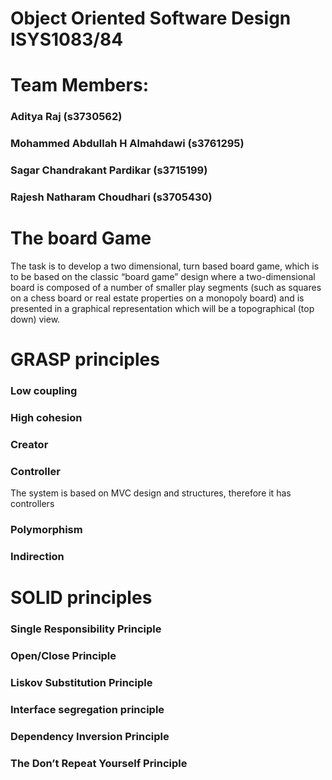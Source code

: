 # Object Oriented Software Design ISYS1083/84

#     Team Members:
###  Aditya Raj  (s3730562)
###  Mohammed Abdullah H Almahdawi (s3761295)
###  Sagar Chandrakant Pardikar  (s3715199)
###  Rajesh Natharam Choudhari   (s3705430)

# The board Game

The task is to develop a two dimensional, turn based board game, which is to be based on the classic “board game” design where a two-dimensional board is composed of a number of smaller play segments (such as squares on a chess board or real estate properties on a monopoly board) and is presented in a graphical representation which will be a topographical (top down) view. 

# GRASP principles
### Low coupling
### High cohesion
### Creator
### Controller
The system is based on MVC design and structures, therefore it has controllers

### Polymorphism
### Indirection

# SOLID principles

### Single Responsibility Principle
### Open/Close Principle
### Liskov Substitution Principle
### Interface segregation principle
### Dependency Inversion Principle
### The Don’t Repeat Yourself Principle

  

